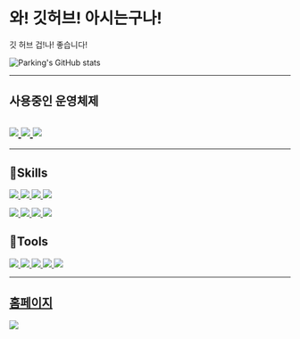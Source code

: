 # 와! 깃허브! 아시는구나!

깃 허브 겁!나! 좋습니다!


![Parking's GitHub stats](https://github-readme-stats.vercel.app/api?username=Parking-place&show_icons=true&theme=onedark)

---

## 사용중인 운영체제

<a href="" target="_blank"><img src="https://img.shields.io/badge/Windows11-0078D4?style=for-the-badge&logo=windows11&logoColor=ffffff"/> </a>
<a href="" target="_blank"><img src="https://img.shields.io/badge/TrueNAS-0095D5?style=for-the-badge&logo=truenas&logoColor=ffffff"/>  </a>
<a href="" target="_blank"><img src="https://img.shields.io/badge/Ubuntu-E95420?style=for-the-badge&logo=ubuntu&logoColor=ffffff"/>  </a>
---
---
## 🌆Skills 

<a href="" target="_blank"><img src="https://img.shields.io/badge/pytorch-EE4C2C?style=for-the-badge&logo=pytorch&logoColor=ffffff"/>  </a>
<a href="" target="_blank"><img src="https://img.shields.io/badge/python-3776AB?style=for-the-badge&logo=python&logoColor=ffffff"/>  </a>
<a href="" target="_blank"><img src="https://img.shields.io/badge/C%23-239120?style=for-the-badge&logo=csharp&logoColor=ffffff"/>  </a>
<a href="" target="_blank"><img src="https://img.shields.io/badge/C++-00599C?style=for-the-badge&logo=cplusplus&logoColor=ffffff"/>  </a>

<a href="" target="_blank"><img src="https://img.shields.io/badge/node.js-339933?style=for-the-badge&logo=nodedotjs&logoColor=ffffff"/> </a>
<a href="" target="_blank"><img src="https://img.shields.io/badge/JavaScript-F7DF1E?style=for-the-badge&logo=javascript&logoColor=ffffff"/> </a>
<a href="" target="_blank"><img src="https://img.shields.io/badge/Docker-2496ED?style=for-the-badge&logo=docker&logoColor=ffffff"/>  </a>
<a href="" target="_blank"><img src="https://img.shields.io/badge/Anaconda-44A833?style=for-the-badge&logo=anaconda&logoColor=ffffff"/>  </a>

## 🌆Tools
<a href="" target="_blank"><img src="https://img.shields.io/badge/VS-5C2D91?style=for-the-badge&logo=visualstudio&logoColor=ffffff"/> 
<a href="" target="_blank"><img src="https://img.shields.io/badge/VSCode-007ACC?style=for-the-badge&logo=visualstudiocode&logoColor=ffffff"/> 
<a href="" target="_blank"><img src="https://img.shields.io/badge/Unity-000000?style=for-the-badge&logo=unity&logoColor=ffffff"/> </a>
<a href="" target="_blank"><img src="https://img.shields.io/badge/unreal-0E1128?style=for-the-badge&logo=unrealengine&logoColor=ffffff"/> </a>
<a href="" target="_blank"><img src="https://img.shields.io/badge/Jupyter-F37626?style=for-the-badge&logo=jupyter&logoColor=ffffff"/> 

---
## 홈페이지

<a href="https://github.com/parking-place" target="_blank"><img src="https://img.shields.io/badge/GitHub-181717?style=for-the-badge&logo=github&logoColor=ffffff"/> </a>







<!--
<a href="" target="_blank"><img src="https://img.shields.io/badge/Nvidia-76B900?style=for-the-badge&logo=nvidia&logoColor=ffffff"/> 
<a href="" target="_blank"><img src="https://img.shields.io/badge/AMD-ED1C24?style=for-the-badge&logo=amd&logoColor=ffffff"/> 
<a href="" target="_blank"><img src="https://img.shields.io/badge/Intel-0071C5?style=for-the-badge&logo=intel&logoColor=ffffff"/> 

<a href="" target="_blank"><img src="https://img.shields.io/badge/unreal-0E1128?style=뱃지모양&logo=unrealengine&logoColor=ffffff"/> 
<a href="" target="_blank"><img src="https://img.shields.io/badge/unreal-0E1128?style=뱃지모양&logo=unrealengine&logoColor=ffffff"/> 
<a href="" target="_blank"><img src="https://img.shields.io/badge/Ubuntu-E95420?style=뱃지모양&logo=ubuntu&logoColor=ffffff"/> 
<a href="" target="_blank"><img src="https://img.shields.io/badge/Ubuntu-E95420?style=뱃지모양&logo=ubuntu&logoColor=ffffff"/> 

-->